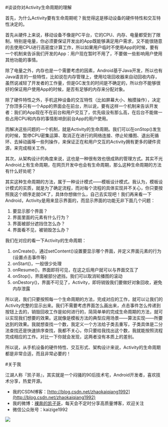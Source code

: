 #谈谈你对Activity生命周期的理解

首先，为什么Activity要有生命周期呢？我觉得这是移动设备的硬件特性和交互特性决定的。

首先从硬件上来说，移动设备不像是PC平台，它的CPU、内存、电量都受到了限制，特别是电量，你必须要保证开发出的App既能够满足用户需求，又不能很随意的去使用CPU进行高密度计算工作，所以如果用户临时不使用App的时候，要有一个机制来告诉我们开发的App：用户现在暂时不用了，不要做一些影响用户使用其他功能的事情。

除了电量之外，内存也是一个需要考虑的因素，Android基于Java开发，所以也有Java语言的一些特性，比如说在内存管理上，使用垃圾回收器来自动回收内存，虽然说减轻了开发者的工作量，但是GC发生的时间是不确定的，所以你不能够很好的保证用户使用App的时候，是否有足够的内存来分配对象。

除了硬件特性之外，手机这种设备的交互特性（比如屏幕大小、触摸操作），决定了你顶多只有一个App的界面会在前台，所以说，要有这样一个机制来告诉开发者：我们的App现在不在前台和用户交互了，优先级没有那么高，在后台不能做一些占用CPU和内存的事情影响到前台App的用户使用。

而解决这些问题的一个机制，就是Activity的生命周期。我们可以在onStop()发生的时候，暂停CPU密集运算、取消正在进行的网络连接、停止轮播图、退出死循环、去掉动画等一些列操作，来保证正在和用户交互的Activity拥有更多的硬件资源，来完成相关工作。

其次，从架构设计的角度来说，这也是一种很有效也很成熟的管理方式。其实不光Android上有生命周期，在网页开发中也会有生命周期，那么这种生命周期的方法有什么好处呢？

其实这种生命周期的方法，属于一种设计模式——模板设计模式。我认为，模板设计模式的实质，就是为了确定流程，而对每个流程的具体实现并不关心，你只要按照我这个顺序走就OK了，具体你想做什么，自己去实现吧！我们再来看一下Android，Activity是用来显示界面的，而显示界面的功能无非下面几个问题：

1. 要显示那个界面？
2. 界面里面的元素有什么行为？
3. 界面被部分遮挡住怎么办？
4. 界面看不见，被销毁怎么办？

我们在对应的看一下Activity的生命周期：

1. onCreate()，通过setContent()设置要显示哪个界面，并定义界面元素的行为(设置点击事件等)
2. onStart()，一般很少处理
3. onResume()，界面即将可见，在这之后用户就可以与界面交互了
4. onStop()，界面被部分遮挡，我们可以取消轮播图的滚动
5. onDestory()，界面不可见了，Activity，即将销毁我们要做好对象回收，避免内存泄露

所以说，我们只要按照每一个生命周期的方法，完成对应的工作，就可以让我们的Activity完整的显示出来。我们不需要考虑界面怎么画出来，点击事件怎么传递到按钮上去的，销毁回收工作是如何进行的，简简单单的完成生命周期的方法，就可以实现我们想要的效果。这就像是模板方法的典型应用场景——算法实现——所要达到的效果。我就想查找一个数，我定义一个方法给子类去重写，子类具体是二分法查找还是快速排序查找，我都不关心，你只要给我找出这个数，我就能按照流程完成相应的工作。对比一下你就会发现，这两者没有本质上的差别。

所以说，从手机设备的硬件特性、交互形式、架构设计来说，Activity的生命周期都是非常合适，而且非常必要的！

#关于我

江湖人称『凯子哥』，其实就是一个闷骚的90后技术宅，Android开发者，喜欢技术分享，热爱开源。

- 我的CSDN博客：[http://blog.csdn.net/zhaokaiqiang1992](http://blog.csdn.net/zhaokaiqiang1992)
- 我的微博：[裸奔的凯子哥](http://weibo.com/zhaokaiqiang1992)，每天会不定时分享高质量博客，欢迎关注
- 微信公众账号：kaizige1992

![](http://i12.tietuku.com/f55c34ddb1ba3830.jpg)